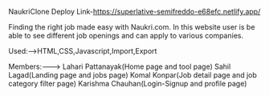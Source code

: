 NaukriClone
Deploy Link-https://superlative-semifreddo-e68efc.netlify.app/

Finding the right job made easy with Naukri.com. In this website user is be able to see different job openings and can apply to various companies.

Used:-->HTML,CSS,Javascript,Import,Export

Members:---> Lahari Pattanayak(Home page and tool page) Sahil Lagad(Landing page and jobs page) Komal Konpar(Job detail page and job category filter page) Karishma Chauhan(Login-Signup and profile page)
